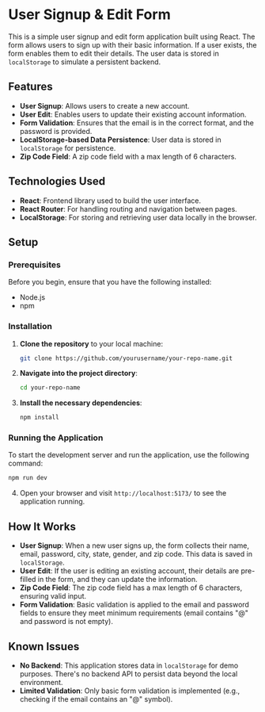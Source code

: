 # User Signup & Edit Form

This is a simple user signup and edit form application built using React. The form allows users to sign up with their basic information. If a user exists, the form enables them to edit their details. The user data is stored in `localStorage` to simulate a persistent backend.

## Features

- **User Signup**: Allows users to create a new account.
- **User Edit**: Enables users to update their existing account information.
- **Form Validation**: Ensures that the email is in the correct format, and the password is provided.
- **LocalStorage-based Data Persistence**: User data is stored in `localStorage` for persistence.
- **Zip Code Field**: A zip code field with a max length of 6 characters.

## Technologies Used

- **React**: Frontend library used to build the user interface.
- **React Router**: For handling routing and navigation between pages.
- **LocalStorage**: For storing and retrieving user data locally in the browser.

## Setup

### Prerequisites

Before you begin, ensure that you have the following installed:

- Node.js
- npm

### Installation

1. **Clone the repository** to your local machine:

   ```bash
   git clone https://github.com/yourusername/your-repo-name.git
   ```

2. **Navigate into the project directory**:

   ```bash
   cd your-repo-name
   ```

3. **Install the necessary dependencies**:

   ```bash
   npm install
   ```

### Running the Application

To start the development server and run the application, use the following command:

```bash
npm run dev
```

4. Open your browser and visit `http://localhost:5173/` to see the application running.

## How It Works

- **User Signup**: When a new user signs up, the form collects their name, email, password, city, state, gender, and zip code. This data is saved in `localStorage`.
- **User Edit**: If the user is editing an existing account, their details are pre-filled in the form, and they can update the information.
- **Zip Code Field**: The zip code field has a max length of 6 characters, ensuring valid input.
- **Form Validation**: Basic validation is applied to the email and password fields to ensure they meet minimum requirements (email contains "@" and password is not empty).


## Known Issues

- **No Backend**: This application stores data in `localStorage` for demo purposes. There's no backend API to persist data beyond the local environment.
- **Limited Validation**: Only basic form validation is implemented (e.g., checking if the email contains an "@" symbol).

